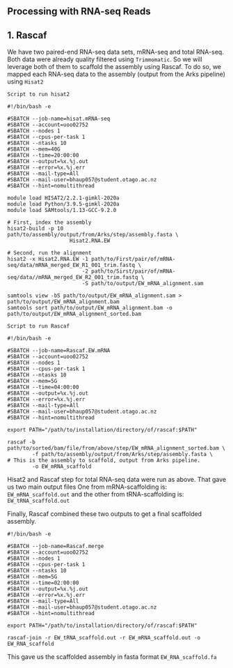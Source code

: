 ## Processing with RNA-seq Reads

## 1. Rascaf
We have two paired-end RNA-seq data sets, mRNA-seq and total RNA-seq. Both data were already quality filtered using `Trimmomatic`.
So we will leverage both of them to scaffold the assembly using Rascaf.
To do so, we mapped each RNA-seq data to the assembly (output from the Arks pipeline) using `Hisat2` 

`Script to run hisat2`
```
#!/bin/bash -e

#SBATCH --job-name=hisat.mRNA-seq
#SBATCH --account=uoo02752
#SBATCH --nodes 1 
#SBATCH --cpus-per-task 1 
#SBATCH --ntasks 10
#SBATCH --mem=40G
#SBATCH --time=20:00:00
#SBATCH --output=%x.%j.out
#SBATCH --error=%x.%j.err
#SBATCH --mail-type=All
#SBATCH --mail-user=bhaup057@student.otago.ac.nz
#SBATCH --hint=nomultithread

module load HISAT2/2.2.1-gimkl-2020a
module load Python/3.9.5-gimkl-2020a
module load SAMtools/1.13-GCC-9.2.0

# First, index the assembly
hisat2-build -p 10 path/to/assembly/output/from/Arks/step/assembly.fasta \
                    Hisat2.RNA.EW

# Second, run the alignment
hisat2 -x Hisat2.RNA.EW -1 path/to/First/pair/of/mRNA-seq/data/mRNA_merged_EW_R1_001_trim.fastq \
                        -2 path/to/Sirst/pair/of/mRNA-seq/data//mRNA_merged_EW_R2_001_trim.fastq \
                        -S path/to/output/EW_mRNA_alignment.sam
                        
samtools view -bS path/to/output/EW_mRNA_alignment.sam > path/to/output/EW_mRNA_alignment.bam
samtools sort path/to/output/EW_mRNA_alignment.bam -o path/to/output/EW_mRNA_alignment_sorted.bam
```

`Script to run Rascaf`
```
#!/bin/bash -e

#SBATCH --job-name=Rascaf.EW.mRNA
#SBATCH --account=uoo02752
#SBATCH --nodes 1
#SBATCH --cpus-per-task 1
#SBATCH --ntasks 10
#SBATCH --mem=5G
#SBATCH --time=04:00:00
#SBATCH --output=%x.%j.out
#SBATCH --error=%x.%j.err
#SBATCH --mail-type=All
#SBATCH --mail-user=bhaup057@student.otago.ac.nz
#SBATCH --hint=nomultithread

export PATH="/path/to/installation/directory/of/rascaf:$PATH"

rascaf -b path/to/sorted/bam/file/from/above/step/EW_mRNA_alignment_sorted.bam \
        -f path/to/assembly/output/from/Arks/step/assembly.fasta \                # This is the assembly to scaffold, output from Arks pipeline.
        -o EW_mRNA_scaffold
```

Hisat2 and Rascaf step for total RNA-seq data were run as above. That gave us two main output files
One from mRNA-scaffolding is: `EW_mRNA_scaffold.out`
and the other from tRNA-scaffolding is: `EW_tRNA_scaffold.out`

Finally, Rascaf combined these two outputs to get a final scaffolded assembly.
```
#!/bin/bash -e

#SBATCH --job-name=Rascaf.merge
#SBATCH --account=uoo02752
#SBATCH --nodes 1 
#SBATCH --cpus-per-task 1 
#SBATCH --ntasks 10
#SBATCH --mem=5G
#SBATCH --time=02:00:00
#SBATCH --output=%x.%j.out
#SBATCH --error=%x.%j.err
#SBATCH --mail-type=All
#SBATCH --mail-user=bhaup057@student.otago.ac.nz
#SBATCH --hint=nomultithread

export PATH="/path/to/installation/directory/of/rascaf:$PATH"

rascaf-join -r EW_tRNA_scaffold.out -r EW_mRNA_scaffold.out -o EW_RNA_scaffold
```
This gave us the scaffolded assembly in fasta format `EW_RNA_scaffold.fa`
